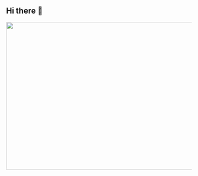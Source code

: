 ## Hi there 👋
<div align="center">
  <img src="https://github.com/user-attachments/assets/116a1858-5ae7-4756-b323-e0bc02fb8f9d" width="1280" height="400"/>
</div>
















<!--
**mldlcl2022/mldlcl2022** is a ✨ _special_ ✨ repository because its `README.md` (this file) appears on your GitHub profile.

Here are some ideas to get you started:

- 🔭 I’m currently working on ...
- 🌱 I’m currently learning ...
- 👯 I’m looking to collaborate on ...
- 🤔 I’m looking for help with ...
- 💬 Ask me about ...
- 📫 How to reach me: ...
- 😄 Pronouns: ...
- ⚡ Fun fact: ...
-->
